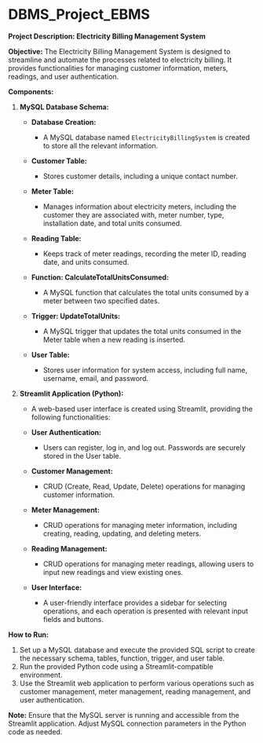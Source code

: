 # DBMS_Project_EBMS


**Project Description: Electricity Billing Management System**

**Objective:**
The Electricity Billing Management System is designed to streamline and automate the processes related to electricity billing. It provides functionalities for managing customer information, meters, readings, and user authentication.

**Components:**

1. **MySQL Database Schema:**
   - **Database Creation:**
     - A MySQL database named `ElectricityBillingSystem` is created to store all the relevant information.
   
   - **Customer Table:**
     - Stores customer details, including a unique contact number.
   
   - **Meter Table:**
     - Manages information about electricity meters, including the customer they are associated with, meter number, type, installation date, and total units consumed.
   
   - **Reading Table:**
     - Keeps track of meter readings, recording the meter ID, reading date, and units consumed.
   
   - **Function: CalculateTotalUnitsConsumed:**
     - A MySQL function that calculates the total units consumed by a meter between two specified dates.

   - **Trigger: UpdateTotalUnits:**
     - A MySQL trigger that updates the total units consumed in the Meter table when a new reading is inserted.

   - **User Table:**
     - Stores user information for system access, including full name, username, email, and password.

2. **Streamlit Application (Python):**
   - A web-based user interface is created using Streamlit, providing the following functionalities:
   
   - **User Authentication:**
     - Users can register, log in, and log out. Passwords are securely stored in the User table.
   
   - **Customer Management:**
     - CRUD (Create, Read, Update, Delete) operations for managing customer information.
   
   - **Meter Management:**
     - CRUD operations for managing meter information, including creating, reading, updating, and deleting meters.
   
   - **Reading Management:**
     - CRUD operations for managing meter readings, allowing users to input new readings and view existing ones.
   
   - **User Interface:**
     - A user-friendly interface provides a sidebar for selecting operations, and each operation is presented with relevant input fields and buttons.

**How to Run:**
1. Set up a MySQL database and execute the provided SQL script to create the necessary schema, tables, function, trigger, and user table.
2. Run the provided Python code using a Streamlit-compatible environment.
3. Use the Streamlit web application to perform various operations such as customer management, meter management, reading management, and user authentication.

**Note:** Ensure that the MySQL server is running and accessible from the Streamlit application. Adjust MySQL connection parameters in the Python code as needed.
